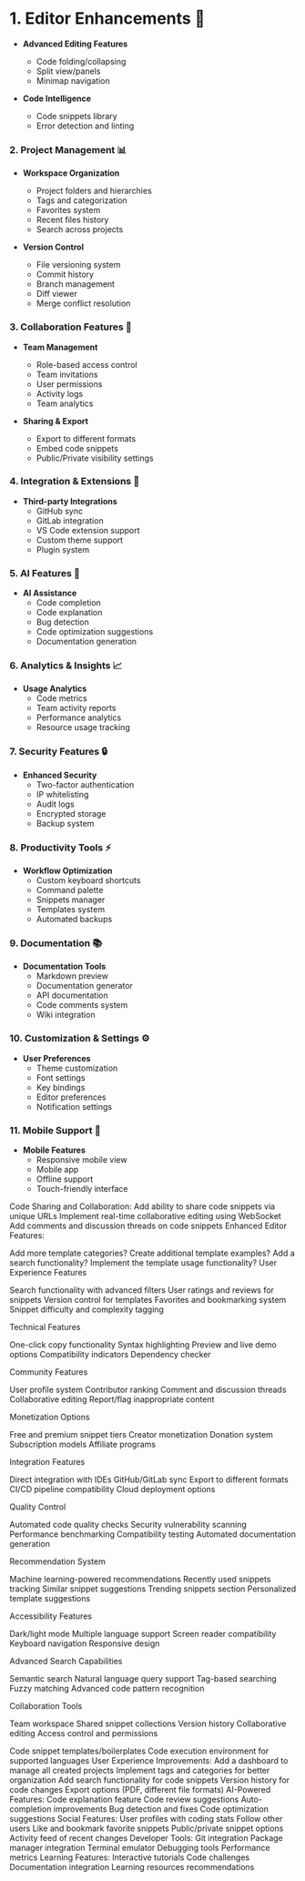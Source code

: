 # 1. Editor Enhancements 🎨

<!-- - **Real-time Collaboration**
  - Multiple users editing simultaneously
  - Cursor presence indicators
  - User avatars in the editor
  - Chat sidebar for collaborators -->

- **Advanced Editing Features**
  <!-- - Undo/Redo history -->
  <!-- - Find and Replace functionality -->
  - Code folding/collapsing
  <!-- - Multiple cursors support -->
  - Split view/panels
  - Minimap navigation

- **Code Intelligence**
  <!-- - Syntax highlighting for more languages -->
  <!-- - Auto-completion suggestions -->
  - Code snippets library
  - Error detection and linting
  <!-- - Format on save option -->

### 2. Project Management 📊

- **Workspace Organization**
  - Project folders and hierarchies
  - Tags and categorization
  - Favorites system
  - Recent files history
  - Search across projects

- **Version Control**
  - File versioning system
  - Commit history
  - Branch management
  - Diff viewer
  - Merge conflict resolution

### 3. Collaboration Features 👥

- **Team Management**
  - Role-based access control
  - Team invitations
  - User permissions
  - Activity logs
  - Team analytics

- **Sharing & Export**
  <!-- - Share via link -->
  - Export to different formats
  - Embed code snippets
  - Public/Private visibility settings

### 4. Integration & Extensions 🔌

- **Third-party Integrations**
  - GitHub sync
  - GitLab integration
  - VS Code extension support
  - Custom theme support
  - Plugin system

### 5. AI Features 🤖

- **AI Assistance**
  - Code completion
  - Code explanation
  - Bug detection
  - Code optimization suggestions
  - Documentation generation

### 6. Analytics & Insights 📈

- **Usage Analytics**
  - Code metrics
  - Team activity reports
  - Performance analytics
  - Resource usage tracking

### 7. Security Features 🔒

- **Enhanced Security**
  - Two-factor authentication
  - IP whitelisting
  - Audit logs
  - Encrypted storage
  - Backup system

### 8. Productivity Tools ⚡

- **Workflow Optimization**
  - Custom keyboard shortcuts
  - Command palette
  - Snippets manager
  - Templates system
  - Automated backups

### 9. Documentation 📚

- **Documentation Tools**
  - Markdown preview
  - Documentation generator
  - API documentation
  - Code comments system
  - Wiki integration

### 10. Customization & Settings ⚙️

- **User Preferences**
  - Theme customization
  - Font settings
  - Key bindings
  - Editor preferences
  - Notification settings

### 11. Mobile Support 📱

- **Mobile Features**
  - Responsive mobile view
  - Mobile app
  - Offline support
  - Touch-friendly interface

Code Sharing and Collaboration:
Add ability to share code snippets via unique URLs
Implement real-time collaborative editing using WebSocket
Add comments and discussion threads on code snippets
Enhanced Editor Features:


Add more template categories?
Create additional template examples?
Add a search functionality?
Implement the template usage functionality?
User Experience Features


Search functionality with advanced filters
User ratings and reviews for snippets
Version control for templates
Favorites and bookmarking system
Snippet difficulty and complexity tagging


Technical Features


One-click copy functionality
Syntax highlighting
Preview and live demo options
Compatibility indicators
Dependency checker


Community Features


User profile system
Contributor ranking
Comment and discussion threads
Collaborative editing
Report/flag inappropriate content


Monetization Options


Free and premium snippet tiers
Creator monetization
Donation system
Subscription models
Affiliate programs


Integration Features


Direct integration with IDEs
GitHub/GitLab sync
Export to different formats
CI/CD pipeline compatibility
Cloud deployment options


Quality Control


Automated code quality checks
Security vulnerability scanning
Performance benchmarking
Compatibility testing
Automated documentation generation


Recommendation System


Machine learning-powered recommendations
Recently used snippets tracking
Similar snippet suggestions
Trending snippets section
Personalized template suggestions


Accessibility Features


Dark/light mode
Multiple language support
Screen reader compatibility
Keyboard navigation
Responsive design


Advanced Search Capabilities


Semantic search
Natural language query support
Tag-based searching
Fuzzy matching
Advanced code pattern recognition


Collaboration Tools


Team workspace
Shared snippet collections
Version history
Collaborative editing
Access control and permissions



Code snippet templates/boilerplates
Code execution environment for supported languages
User Experience Improvements:
Add a dashboard to manage all created projects
Implement tags and categories for better organization
Add search functionality for code snippets
Version history for code changes
Export options (PDF, different file formats)
AI-Powered Features:
Code explanation feature
Code review suggestions
Auto-completion improvements
Bug detection and fixes
Code optimization suggestions
Social Features:
User profiles with coding stats
Follow other users
Like and bookmark favorite snippets
Public/private snippet options
Activity feed of recent changes
Developer Tools:
Git integration
Package manager integration
Terminal emulator
Debugging tools
Performance metrics
Learning Features:
Interactive tutorials
Code challenges
Documentation integration
Learning resources recommendations
